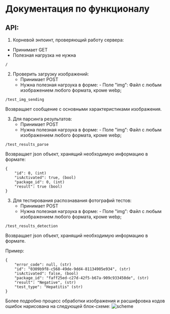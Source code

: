 # Документация по функционалу
## API:
1) Корневой энпоинт, проверяющий работу сервера:
 - Принимает GET
 - Полезная нагрузка не нужна
```
/
```
2) Проверить загрузку изображений:
   - Принимает POST
   - Нужна полезная нагрзука в форме:
         - Поле "img": Файл с любым изображением любого формата, кроме webp;
```
/test_img_sending
```
Возвращает сообщение с основными характеристиками изображения.

3) Для парсинга результатов:
   - Принимает POST
   - Нужна полезная нагрзука в форме:
         - Поле "img": Файл с любым изображением любого формата, кроме webp;
```
/test_results_parse
```
Возвращает json объект, хранящий необходимую информацию в формате:
```
{
    "id": 0, (int)
    "isActivated": true, (bool)
    "package_id": 0, (int)
    "result": true (bool)
}

```

3) Для тестирования распознавания фотографий тестов:
   - Принимает POST
   - Нужна полезная нагрзука в форме:
         - Поле "img": Файл с любым изображением любого формата, кроме webp;
```
/test_results_detection
```
Возвращает json объект, хранящий необходимую информацию в формате.

Пример:
```
{
    "error_code": null, (str)
    "id": "0309b9f8-c568-49de-9dd4-81134905e934", (str)
    "isActivated": false, (bool)
    "package_id": "faff25ed-c27d-42f5-b67a-909c933450de", (str)
    "result": "Negative", (str)
    "test_type": "Hepatitis" (str)
}

```
Более подробно процесс обработки изображения и расшифровка кодов ошибок нарисована на следующей блок-схеме:
![scheme](../media/%D0%9F%D1%80%D0%BE%D1%86%D0%B5%D1%81%D1%81%20%D1%80%D0%B0%D1%81%D0%BF%D0%BE%D0%B7%D0%BD%D0%B0%D0%B2%D0%B0%D0%BD%D0%B8%D1%8F%20%D1%82%D0%B5%D1%81%D1%82%D0%BE%D0%B2.png)